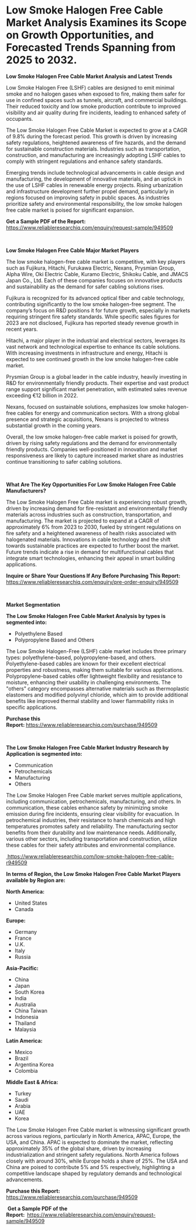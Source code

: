<p><h1>Low Smoke Halogen Free Cable Market Analysis Examines its Scope on Growth Opportunities, and Forecasted Trends Spanning from 2025 to 2032.</h1></p><p><strong>Low Smoke Halogen Free Cable Market Analysis and Latest Trends</strong></p>
<p><p>Low Smoke Halogen Free (LSHF) cables are designed to emit minimal smoke and no halogen gases when exposed to fire, making them safer for use in confined spaces such as tunnels, aircraft, and commercial buildings. Their reduced toxicity and low smoke production contribute to improved visibility and air quality during fire incidents, leading to enhanced safety of occupants.</p><p>The Low Smoke Halogen Free Cable Market is expected to grow at a CAGR of 9.8% during the forecast period. This growth is driven by increasing safety regulations, heightened awareness of fire hazards, and the demand for sustainable construction materials. Industries such as transportation, construction, and manufacturing are increasingly adopting LSHF cables to comply with stringent regulations and enhance safety standards. </p><p>Emerging trends include technological advancements in cable design and manufacturing, the development of innovative materials, and an uptick in the use of LSHF cables in renewable energy projects. Rising urbanization and infrastructure development further propel demand, particularly in regions focused on improving safety in public spaces. As industries prioritize safety and environmental responsibility, the low smoke halogen free cable market is poised for significant expansion.</p></p>
<p><strong>Get a Sample PDF of the Report:&nbsp;</strong> <a href="https://www.reliableresearchiq.com/enquiry/request-sample/949509?utm_campaign=3226&utm_medium=2&utm_source=Github&utm_content=ia&utm_term=18042025&utm_id=low-smoke-halogen-free-cable">https://www.reliableresearchiq.com/enquiry/request-sample/949509</a></p>
<p>&nbsp;</p>
<p><strong>Low Smoke Halogen Free Cable Major Market Players</strong></p>
<p><p>The low smoke halogen-free cable market is competitive, with key players such as Fujikura, Hitachi, Furukawa Electric, Nexans, Prysmian Group, Alpha Wire, Oki Electric Cable, Kuramo Electric, Shikoku Cable, and JMACS Japan Co., Ltd. Each of these companies focuses on innovative products and sustainability as the demand for safer cabling solutions rises.</p><p>Fujikura is recognized for its advanced optical fiber and cable technology, contributing significantly to the low smoke halogen-free segment. The company’s focus on R&D positions it for future growth, especially in markets requiring stringent fire safety standards. While specific sales figures for 2023 are not disclosed, Fujikura has reported steady revenue growth in recent years.</p><p>Hitachi, a major player in the industrial and electrical sectors, leverages its vast network and technological expertise to enhance its cable solutions. With increasing investments in infrastructure and energy, Hitachi is expected to see continued growth in the low smoke halogen-free cable market.</p><p>Prysmian Group is a global leader in the cable industry, heavily investing in R&D for environmentally friendly products. Their expertise and vast product range support significant market penetration, with estimated sales revenue exceeding €12 billion in 2022.</p><p>Nexans, focused on sustainable solutions, emphasizes low smoke halogen-free cables for energy and communication sectors. With a strong global presence and strategic acquisitions, Nexans is projected to witness substantial growth in the coming years. </p><p>Overall, the low smoke halogen-free cable market is poised for growth, driven by rising safety regulations and the demand for environmentally friendly products. Companies well-positioned in innovation and market responsiveness are likely to capture increased market share as industries continue transitioning to safer cabling solutions.</p></p>
<p>&nbsp;</p>
<p><strong>What Are The Key Opportunities For Low Smoke Halogen Free Cable Manufacturers?</strong></p>
<p><p>The Low Smoke Halogen Free Cable market is experiencing robust growth, driven by increasing demand for fire-resistant and environmentally friendly materials across industries such as construction, transportation, and manufacturing. The market is projected to expand at a CAGR of approximately 6% from 2023 to 2030, fueled by stringent regulations on fire safety and a heightened awareness of health risks associated with halogenated materials. Innovations in cable technology and the shift towards sustainable practices are expected to further boost the market. Future trends indicate a rise in demand for multifunctional cables that integrate smart technologies, enhancing their appeal in smart building applications.</p></p>
<p><strong>Inquire or Share Your Questions If Any Before Purchasing This Report:</strong> <a href="https://www.reliableresearchiq.com/enquiry/pre-order-enquiry/949509?utm_campaign=3226&utm_medium=2&utm_source=Github&utm_content=ia&utm_term=18042025&utm_id=low-smoke-halogen-free-cable">https://www.reliableresearchiq.com/enquiry/pre-order-enquiry/949509</a></p>
<p>&nbsp;</p>
<p><strong>Market Segmentation</strong></p>
<p><strong>The Low Smoke Halogen Free Cable Market Analysis by types is segmented into:</strong></p>
<p><ul><li>Polyethylene Based</li><li>Polypropylene Based and Others</li></ul></p>
<p><p>The Low Smoke Halogen-Free (LSHF) cable market includes three primary types: polyethylene-based, polypropylene-based, and others. Polyethylene-based cables are known for their excellent electrical properties and robustness, making them suitable for various applications. Polypropylene-based cables offer lightweight flexibility and resistance to moisture, enhancing their usability in challenging environments. The "others" category encompasses alternative materials such as thermoplastic elastomers and modified polyvinyl chloride, which aim to provide additional benefits like improved thermal stability and lower flammability risks in specific applications.</p></p>
<p><strong>Purchase this Report:&nbsp;</strong><a href="https://www.reliableresearchiq.com/purchase/949509?utm_campaign=3226&utm_medium=2&utm_source=Github&utm_content=ia&utm_term=18042025&utm_id=low-smoke-halogen-free-cable">https://www.reliableresearchiq.com/purchase/949509</a></p>
<p>&nbsp;</p>
<p><strong>The Low Smoke Halogen Free Cable Market Industry Research by Application is segmented into:</strong></p>
<p><ul><li>Communication</li><li>Petrochemicals</li><li>Manufacturing</li><li>Others</li></ul></p>
<p><p>The Low Smoke Halogen Free Cable market serves multiple applications, including communication, petrochemicals, manufacturing, and others. In communication, these cables enhance safety by minimizing smoke emission during fire incidents, ensuring clear visibility for evacuation. In petrochemical industries, their resistance to harsh chemicals and high temperatures promotes safety and reliability. The manufacturing sector benefits from their durability and low maintenance needs. Additionally, various other sectors, including transportation and construction, utilize these cables for their safety attributes and environmental compliance.</p></p>
<p><a href="https://www.reliableresearchiq.com/low-smoke-halogen-free-cable-r949509?utm_campaign=3226&utm_medium=2&utm_source=Github&utm_content=ia&utm_term=18042025&utm_id=low-smoke-halogen-free-cable">&nbsp;https://www.reliableresearchiq.com/low-smoke-halogen-free-cable-r949509</a></p>
<p><strong>In terms of Region, the Low Smoke Halogen Free Cable Market Players available by Region are:</strong></p>
<p>
    <p> <strong> North America: </strong>
        <ul>
            <li>United States</li>
            <li>Canada</li>
        </ul>
        </p> 
    <p> <strong> Europe: </strong>
        <ul>
            <li>Germany</li>
            <li>France</li>
            <li>U.K.</li>
            <li>Italy</li>
            <li>Russia</li>
        </ul>
        </p> 
    <p> <strong> Asia-Pacific: </strong>
        <ul>
            <li>China</li>
            <li>Japan</li>
            <li>South Korea</li>
            <li>India</li>
            <li>Australia</li>
            <li>China Taiwan</li>
            <li>Indonesia</li>
            <li>Thailand</li>
            <li>Malaysia</li>
        </ul>
        </p> 
    <p> <strong> Latin America: </strong>
        <ul>
            <li>Mexico</li>
            <li>Brazil</li>
            <li>Argentina Korea</li>
            <li>Colombia</li>
        </ul>
        </p> 
    <p> <strong> Middle East & Africa: </strong>
        <ul>
            <li>Turkey</li>
            <li>Saudi</li>
            <li>Arabia</li>
            <li>UAE</li>
            <li>Korea</li>
        </ul>
    </p>
    </p>
<p><p>The Low Smoke Halogen Free Cable market is witnessing significant growth across various regions, particularly in North America, APAC, Europe, the USA, and China. APAC is expected to dominate the market, reflecting approximately 35% of the global share, driven by increasing industrialization and stringent safety regulations. North America follows closely with around 30%, while Europe holds a share of 25%. The USA and China are poised to contribute 5% and 5% respectively, highlighting a competitive landscape shaped by regulatory demands and technological advancements.</p></p>
<p><strong>Purchase this Report: </strong><a href="https://www.reliableresearchiq.com/purchase/949509?utm_campaign=3226&utm_medium=2&utm_source=Github&utm_content=ia&utm_term=18042025&utm_id=low-smoke-halogen-free-cable">https://www.reliableresearchiq.com/purchase/949509</a></p>
<p>&nbsp;<strong>Get a Sample PDF of the Report:&nbsp;&nbsp;</strong><a href="https://www.reliableresearchiq.com/enquiry/request-sample/949509?utm_campaign=3226&utm_medium=2&utm_source=Github&utm_content=ia&utm_term=18042025&utm_id=low-smoke-halogen-free-cable">https://www.reliableresearchiq.com/enquiry/request-sample/949509</a></p>
<p><strong></strong></p>
<p><p></p><p></p><p></p></p>